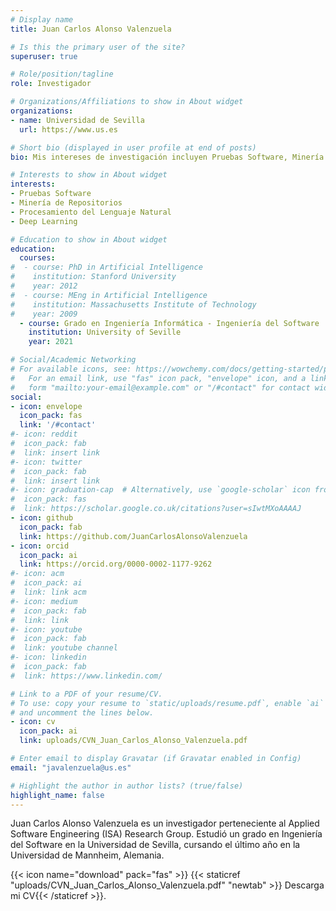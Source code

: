 ```yaml
---
# Display name
title: Juan Carlos Alonso Valenzuela

# Is this the primary user of the site?
superuser: true

# Role/position/tagline
role: Investigador

# Organizations/Affiliations to show in About widget
organizations:
- name: Universidad de Sevilla
  url: https://www.us.es

# Short bio (displayed in user profile at end of posts)
bio: Mis intereses de investigación incluyen Pruebas Software, Minería de Repositorios y Procesamiento del Lenguaje Natural

# Interests to show in About widget
interests:
- Pruebas Software
- Minería de Repositorios
- Procesamiento del Lenguaje Natural
- Deep Learning

# Education to show in About widget
education:
  courses:
#  - course: PhD in Artificial Intelligence
#    institution: Stanford University
#    year: 2012
#  - course: MEng in Artificial Intelligence
#    institution: Massachusetts Institute of Technology
#    year: 2009
  - course: Grado en Ingeniería Informática - Ingeniería del Software
    institution: University of Seville
    year: 2021

# Social/Academic Networking
# For available icons, see: https://wowchemy.com/docs/getting-started/page-builder/#icons
#   For an email link, use "fas" icon pack, "envelope" icon, and a link in the
#   form "mailto:your-email@example.com" or "/#contact" for contact widget.
social:
- icon: envelope
  icon_pack: fas
  link: '/#contact'
#- icon: reddit
#  icon_pack: fab
#  link: insert link
#- icon: twitter
#  icon_pack: fab
#  link: insert link
#- icon: graduation-cap  # Alternatively, use `google-scholar` icon from `ai` icon pack
#  icon_pack: fas
#  link: https://scholar.google.co.uk/citations?user=sIwtMXoAAAAJ
- icon: github
  icon_pack: fab
  link: https://github.com/JuanCarlosAlonsoValenzuela
- icon: orcid
  icon_pack: ai
  link: https://orcid.org/0000-0002-1177-9262
#- icon: acm
#  icon_pack: ai
#  link: link acm
#- icon: medium
#  icon_pack: fab
#  link: link
#- icon: youtube
#  icon_pack: fab
#  link: youtube channel
#- icon: linkedin
#  icon_pack: fab
#  link: https://www.linkedin.com/

# Link to a PDF of your resume/CV.
# To use: copy your resume to `static/uploads/resume.pdf`, enable `ai` icons in `params.toml`, 
# and uncomment the lines below.
- icon: cv
  icon_pack: ai
  link: uploads/CVN_Juan_Carlos_Alonso_Valenzuela.pdf

# Enter email to display Gravatar (if Gravatar enabled in Config)
email: "javalenzuela@us.es"

# Highlight the author in author lists? (true/false)
highlight_name: false
---
```


Juan Carlos Alonso Valenzuela es un investigador perteneciente al Applied Software Engineering (ISA) Research Group. Estudió un grado en Ingeniería del Software en la Universidad de Sevilla, cursando el último año en la Universidad de Mannheim, Alemania.

{{< icon name="download" pack="fas" >}} {{< staticref "uploads/CVN_Juan_Carlos_Alonso_Valenzuela.pdf" "newtab" >}} Descarga mi CV{{< /staticref >}}.
